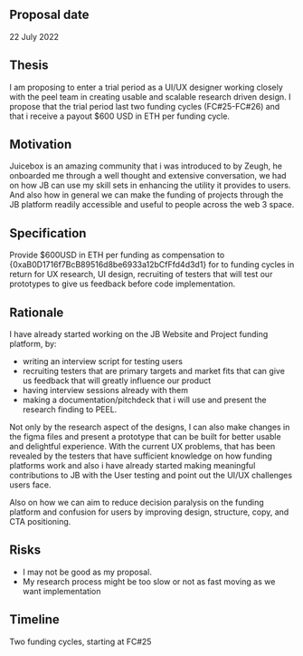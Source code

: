 ## Proposal date
22 July 2022

## Thesis
I am proposing to enter a trial period as a UI/UX designer working closely with the peel team in creating usable and scalable research driven design. I propose that the trial period last two funding cycles (FC#25-FC#26) and that i receive a payout $600 USD in ETH per funding cycle.

## Motivation
Juicebox is an amazing community that i was introduced to by Zeugh, he onboarded me through a well thought and extensive conversation, we had on how JB can use my skill sets in enhancing the utility it provides to users. And also how in general we can make the funding of projects through the JB platform readily accessible and useful to people across the web 3 space.

## Specification
Provide $600USD in ETH per funding as compensation to {0xaB0D1716f7BcB89516d8be6933a12bCfFfd4d3d1} for to funding cycles in return for UX research, UI design, recruiting of testers that will test our prototypes to give us feedback before code implementation.

## Rationale
I have already started working on the JB Website and Project funding platform, by:
- writing an interview script for testing users
- recruiting testers that are primary targets and market fits that can give us feedback that will greatly influence our product
- having interview sessions already with them
- making a documentation/pitchdeck that i will use and present the research finding to PEEL.

Not only by the research aspect of the designs, I can also make changes in the figma files and present a prototype that can be built for better usable and delightful experience.
With the current UX problems, that has been revealed by the testers that have sufficient knowledge on how funding platforms work and also i have already started making meaningful contributions to JB with the User testing and point out the UI/UX challenges users face.

Also  on how we can aim to reduce decision paralysis on the funding platform  and confusion for users by improving design, structure, copy, and CTA positioning.

## Risks
- I may not be good as my proposal.
- My research process might be too slow or not as fast moving as we want implementation

## Timeline
Two funding cycles, starting at FC#25
